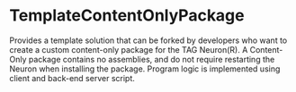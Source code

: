 # TemplateContentOnlyPackage
Provides a template solution that can be forked by developers who want to create a custom content-only package for the TAG Neuron(R). A Content-Only package contains no assemblies, and do not require restarting the Neuron when installing the package. Program logic is implemented using client and back-end server script.
